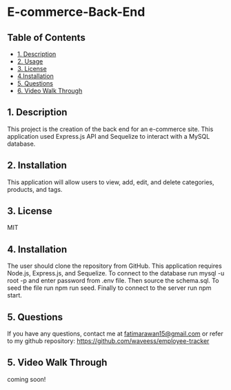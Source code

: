 # E-commerce-Back-End
## Table of Contents
 
 * [1. Description](#1-description)
 * [2. Usage](#2-usage)
 * [3. License](#3-license)
 * [4.Installation](#4installation)
 * [5. Questions](#5-questions)
 * [6. Video Walk Through](#6-vide-walk-through)
 
 
## 1. Description
This project is the creation of the back end for an e-commerce site. This application used Express.js API and Sequelize to interact with a MySQL database.

##  2. Installation
This application will allow users to view, add, edit, and delete categories, products, and tags.

## 3. License

MIT

##  4. Installation
The user should clone the repository from GitHub. This application requires Node.js, Express.js, and Sequelize. To connect to the database run mysql -u root -p and enter password from .env file. Then source the schema.sql. To seed the file run npm run seed. Finally to connect to the server run npm start.

##  5. Questions

If you have any questions, contact me at fatimarawan15@gmail.com or refer to my github repository: https://github.com/waveess/employee-tracker

##  5. Video Walk Through

coming soon!


